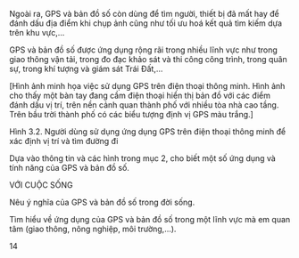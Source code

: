 Ngoài ra, GPS và bản đồ số còn dùng để tìm người, thiết bị đã mất hay để đánh dấu địa điểm khi chụp ảnh cũng như tối ưu hoá kết quả tìm kiếm dựa trên khu vực,...

GPS và bản đồ số được ứng dụng rộng rãi trong nhiều lĩnh vực như trong giao thông vận tải, trong đo đạc khảo sát và thi công công trình, trong quân sự, trong khí tượng và giám sát Trái Đất,...

[Hình ảnh minh họa việc sử dụng GPS trên điện thoại thông minh. Hình ảnh cho thấy một bàn tay đang cầm điện thoại hiển thị bản đồ với các điểm đánh dấu vị trí, trên nền cảnh quan thành phố với nhiều tòa nhà cao tầng. Trên bầu trời thành phố có các biểu tượng định vị GPS màu trắng.]

Hình 3.2. Người dùng sử dụng ứng dụng GPS trên điện thoại thông minh để xác định vị trí và tìm đường đi

Dựa vào thông tin và các hình trong mục 2, cho biết một số ứng dụng và tính năng của GPS và bản đồ số.

VỚI CUỘC SỐNG

Nêu ý nghĩa của GPS và bản đồ số trong đời sống.

Tìm hiểu về ứng dụng của GPS và bản đồ số trong một lĩnh vực mà em quan tâm (giao thông, nông nghiệp, môi trường,...).

14